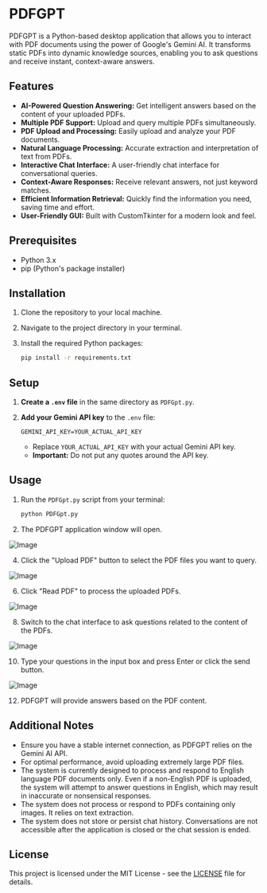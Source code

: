 # PDFGPT

PDFGPT is a Python-based desktop application that allows you to interact with PDF documents using the power of Google's Gemini AI. It transforms static PDFs into dynamic knowledge sources, enabling you to ask questions and receive instant, context-aware answers.

## Features

* **AI-Powered Question Answering:** Get intelligent answers based on the content of your uploaded PDFs.
* **Multiple PDF Support:** Upload and query multiple PDFs simultaneously.
* **PDF Upload and Processing:** Easily upload and analyze your PDF documents.
* **Natural Language Processing:** Accurate extraction and interpretation of text from PDFs.
* **Interactive Chat Interface:** A user-friendly chat interface for conversational queries.
* **Context-Aware Responses:** Receive relevant answers, not just keyword matches.
* **Efficient Information Retrieval:** Quickly find the information you need, saving time and effort.
* **User-Friendly GUI:** Built with CustomTkinter for a modern look and feel.

## Prerequisites

* Python 3.x
* pip (Python's package installer)

## Installation

1.  Clone the repository to your local machine.
2.  Navigate to the project directory in your terminal.
3.  Install the required Python packages:

    ```bash
    pip install -r requirements.txt
    ```

## Setup

1.  **Create a `.env` file** in the same directory as `PDFGpt.py`.
2.  **Add your Gemini API key** to the `.env` file:

    ```
    GEMINI_API_KEY=YOUR_ACTUAL_API_KEY
    ```

    * Replace `YOUR_ACTUAL_API_KEY` with your actual Gemini API key.
    * **Important:** Do not put any quotes around the API key.

## Usage

1.  Run the `PDFGpt.py` script from your terminal:

    ```bash
    python PDFGpt.py
    ```

2.  The PDFGPT application window will open.

![Image](https://github.com/user-attachments/assets/1751e5db-d08e-4da6-8519-474140420530)

4.  Click the "Upload PDF" button to select the PDF files you want to query.

![Image](https://github.com/user-attachments/assets/8181d285-7970-4351-bbaa-90cdd3785e65)

6.  Click "Read PDF" to process the uploaded PDFs.

![Image](https://github.com/user-attachments/assets/ac4afe19-4012-47c3-8dbe-973120076013)

8.  Switch to the chat interface to ask questions related to the content of the PDFs.

![Image](https://github.com/user-attachments/assets/1d65a6ec-12c6-46fe-a79d-c333e8a7849d)

10.  Type your questions in the input box and press Enter or click the send button.

![Image](https://github.com/user-attachments/assets/1434b49d-2e8f-4359-8ef0-22281983ab20)

12.  PDFGPT will provide answers based on the PDF content.

##  Additional Notes

* Ensure you have a stable internet connection, as PDFGPT relies on the Gemini AI API.
* For optimal performance, avoid uploading extremely large PDF files.
* The system is currently designed to process and respond to English language PDF documents only. Even if a non-English PDF is uploaded, the system will attempt to answer questions in English, which may result in inaccurate or nonsensical responses.
* The system does not process or respond to PDFs containing only images. It relies on text extraction.
* The system does not store or persist chat history. Conversations are not accessible after the application is closed or the chat session is ended.


## License

This project is licensed under the MIT License - see the [LICENSE](https://github.com/SudarshiniM/PDFGPT/blob/460b73e43926fff85fccb115adcca9f91c7456d6/LICENSE) file for details.
